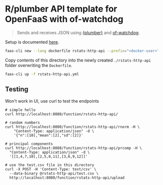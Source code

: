 # R/plumber API template for OpenFaaS with of-watchdog

> Sends and receives JSON using [{plumber}](https://www.rplumber.io/)
> and [of-watchdog](https://github.com/openfaas-incubator/of-watchdog).

Setup is documented [here](https://www.openfaas.com/blog/golang-serverless/#new-service-using-a-dockerfile).

```bash
faas-cli new --lang dockerfile rstats-http-api --prefix="<docker-user>"
```

Copy contents of this directory into the newly created `./rstats-http-api` folder
overwriting the `Dockerfile`.

```bash
faas-cli up -f rstats-http-api.yml
```

## Testing

Won't work in UI, use curl to test the endpoints

```
# simple hello
curl http://localhost:8080/function/rstats-http-api/

# random numbers
curl http://localhost:8080/function/rstats-http-api/rnorm -H \
    "Content-Type: application/json" -d \
    '{"n":[10],"mean":[2],"sd":[2]}'

# principal components
curl http://localhost:8080/function/rstats-http-api/prcomp -H \
  "Content-Type: application/json" -d \
  '[[1,4,7,10],[2,5,8,11],[3,6,9,12]]'

# use the test.csv file in this directory
curl -X POST -H 'Content-Type: text/csv' \
  --data-binary @rstats-http-api/test.csv \
  http://localhost:8080/function/rstats-http-api/upload
```
